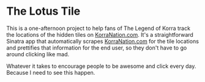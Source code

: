 The Lotus Tile
==============

This is a one-afternoon project to help fans of The Legend of Korra track the
locations of the hidden tiles on [KorraNation.com][kn]. It's a straightforward
Sinatra app that automatically scrapes [KorraNation.com][kn] for the tile
locations and prettifies that information for the end user, so they don't have
to go around clicking like mad.

Whatever it takes to encourage people to be awesome and click every day.
Because I need to see this happen.

[kn]: http://www.korranation.com/
